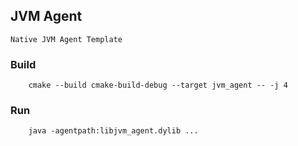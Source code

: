 ## JVM Agent

    Native JVM Agent Template
    
### Build

        cmake --build cmake-build-debug --target jvm_agent -- -j 4

### Run
        java -agentpath:libjvm_agent.dylib ...